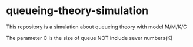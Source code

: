 # queueing-theory-simulation
This repository is a simulation about queueing theory with model M/M/K/C

The parameter C is the size of queue NOT include sever numbers(K)
